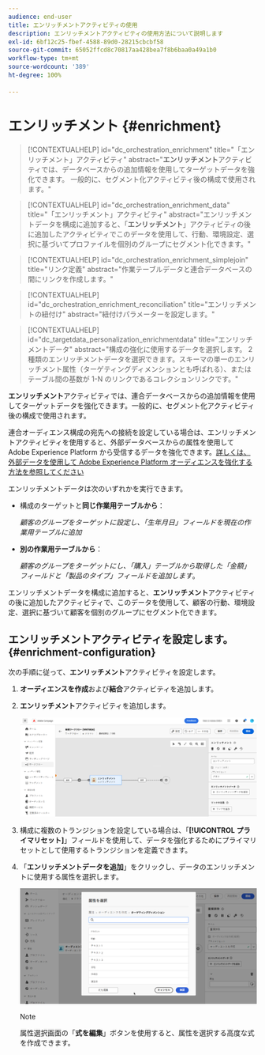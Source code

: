 ```yaml
---
audience: end-user
title: エンリッチメントアクティビティの使用
description: エンリッチメントアクティビティの使用方法について説明します
exl-id: 6bf12c25-fbef-4588-89d0-28215cbcbf58
source-git-commit: 65052ffcd8c70817aa428bea7f8b6baa0a49a1b0
workflow-type: tm+mt
source-wordcount: '389'
ht-degree: 100%

---
```


# エンリッチメント {#enrichment}

>[!CONTEXTUALHELP]
>id="dc_orchestration_enrichment"
>title="「エンリッチメント」アクティビティ"
>abstract="**エンリッチメント**&#x200B;アクティビティでは、データベースからの追加情報を使用してターゲットデータを強化できます。 一般的に、セグメント化アクティビティ後の構成で使用されます。"

>[!CONTEXTUALHELP]
>id="dc_orchestration_enrichment_data"
>title="「エンリッチメント」アクティビティ"
>abstract="エンリッチメントデータを構成に追加すると、「**エンリッチメント**」アクティビティの後に追加したアクティビティでこのデータを使用して、行動、環境設定、選択に基づいてプロファイルを個別のグループにセグメント化できます。"

>[!CONTEXTUALHELP]
>id="dc_orchestration_enrichment_simplejoin"
>title="リンク定義"
>abstract="作業テーブルデータと連合データベースの間にリンクを作成します。"

>[!CONTEXTUALHELP]
>id="dc_orchestration_enrichment_reconciliation"
>title="エンリッチメントの紐付け"
>abstract="紐付けパラメーターを設定します。"

>[!CONTEXTUALHELP]
>id="dc_targetdata_personalization_enrichmentdata"
>title="エンリッチメントデータ"
>abstract="構成の強化に使用するデータを選択します。 2 種類のエンリッチメントデータを選択できます。スキーマの単一のエンリッチメント属性（ターゲティングディメンションとも呼ばれる）、またはテーブル間の基数が 1-N のリンクであるコレクションリンクです。"

**エンリッチメント**&#x200B;アクティビティでは、連合データベースからの追加情報を使用してターゲットデータを強化できます。一般的に、セグメント化アクティビティ後の構成で使用されます。

連合オーディエンス構成の宛先への接続を設定している場合は、エンリッチメントアクティビティを使用すると、外部データベースからの属性を使用して Adobe Experience Platform から受信するデータを強化できます。[詳しくは、外部データを使用して Adobe Experience Platform オーディエンスを強化する方法を参照してください](../../connections/destinations.md)

エンリッチメントデータは次のいずれかを実行できます。

* 構成のターゲットと&#x200B;**同じ作業用テーブルから**：

  *顧客のグループをターゲットに設定し、「生年月日」フィールドを現在の作業用テーブルに追加*

* **別の作業用テーブルから**：

  *顧客のグループをターゲットにし、「購入」テーブルから取得した「金額」フィールドと「製品のタイプ」フィールドを追加します*。

エンリッチメントデータを構成に追加すると、**エンリッチメント**&#x200B;アクティビティの後に追加したアクティビティで、このデータを使用して、顧客の行動、環境設定、選択に基づいて顧客を個別のグループにセグメント化できます。

<!--For instance, you can add to the working table information related to customers' purchases and use this data to personalize emails with their latest purchase or the amount spent on these purchases.-->

## エンリッチメントアクティビティを設定します。 {#enrichment-configuration}

次の手順に従って、**エンリッチメント**&#x200B;アクティビティを設定します。

1. **オーディエンスを作成**&#x200B;および&#x200B;**結合**&#x200B;アクティビティを追加します。
1. **エンリッチメント**&#x200B;アクティビティを追加します。

   ![](../assets/enrichment.png)

1. 構成に複数のトランジションを設定している場合は、「**[!UICONTROL プライマリセット]**」フィールドを使用して、データを強化するためにプライマリセットとして使用するトランジションを定義できます。

1. 「**エンリッチメントデータを追加**」をクリックし、データのエンリッチメントに使用する属性を選択します。

   ![](../assets/enrichment-add.png)

   >[!NOTE]
   >
   >属性選択画面の「**式を編集**」ボタンを使用すると、属性を選択する高度な式を作成できます。

<!--PAS VU SUR INSTANCE: You can select two types of enrichment data: a single enrichment attribute from the target dimension, or a collection link. Each of these types is detailed in the examples below:

    * [Single enrichment attribute](#single-attribute)
    * [Collection lnk](#collection-link)-->

<!--
## Examples {#example}

### Single enrichment attribute {#single-attribute}

Here, we are just adding a single enrichment attribute, for example, the date of birth. Follow these steps:

1. Click inside the **Attribute** field.
1. Select a simple field from the schema, also known as targeting dimension, the date of birth in our example. 
1. Click **Confirm**.
-->
<!--### Collection link {#collection-link}

In this more complex use case, we will select a collection link which is a link with a 1-N cardinality between tables. Let's retrieve the three latest purchases that are less than 100$. For this you need to define:

* an enrichment attribute: the **Total amount** field
* the number of lines to retrieve: 3
* a filter: filter out items that are greater than 100$
* a sorting: descendant sorting on the **Order date** field. 

#### Add the attribute {#add-attribute}

This is where you select the collection link to use as enrichment data.

1. Click inside the **Attribute** field.
1. Click **Display advanced attributes**.
1. Select the **Total amount** field from the **Purchases** table. 

#### Define the collection settings{#collection-settings}

Then, define how the data is collected and the number of records to retrieve.

1. Select **Collect data** in the **Select how the data is collected** drop-down.
1. Type "3" in the **Lines to retrieve (Columns to create)** field. 

If you want, for example, to get the average amount of purchases for a customer, select **Aggregated data** instead, and select **Average** in the **Aggregate function** drop-down.

#### Define the filters{#collection-filters}

Here, we define the maximum value for the enrichment attribute. We filter out items that are greater than 100$. [Learn how to work with the query modeler](../../query/query-modeler-overview.md)

1. Click **Edit filters**.
1. Add the two following filters: **Total amount** exists AND **Total amount** is less than 100. The first one filters NULL values as they would appear as the greatest value.
1. Click **Confirm**.

#### Define the sorting{#collection-sorting}

We now need to apply sorting in order to retrieve the three **latest** purchases.

1. Activate the **Enable sorting** option.
1. Click inside the **Attribute** field.
1. Select the **Order date** field.
1. Click **Confirm**. 
1. Select **Descending** from the **Sort** drop-down.-->
